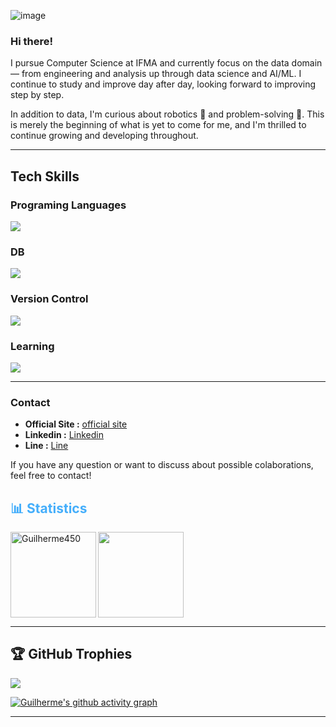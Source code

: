 ![image](https://user-images.githubusercontent.com/74038190/225813708-98b745f2-7d22-48cf-9150-083f1b00d6c9.gif)

### Hi there!

I pursue Computer Science at IFMA and currently focus on the data domain — from engineering and analysis up through data science and AI/ML.
I continue to study and improve day after day, looking forward to improving step by step.

In addition to data, I'm curious about robotics 🤖 and problem-solving 🧩. This is merely the beginning of what is yet to come for me, and I'm thrilled to continue growing and developing throughout.

---
## Tech Skills

### Programing Languages
<p align="left">
  <a href="https://skillicons.dev">
    <img src="https://skillicons.dev/icons?i=java,py,cs,c,r,julia" />
  </a>
</p>

### DB
<p align="left">
  <a href="https://skillicons.dev">
    <img src="https://skillicons.dev/icons?i=sqlite,mysql" />
  </a>
</p>

### Version Control
<p align="left">
  <a href="https://skillicons.dev">
    <img src="https://skillicons.dev/icons?i=git,github" />
  </a>
</p>

### Learning
<p align="left">
  <a href="https://skillicons.dev">
    <img src="https://skillicons.dev/icons?i=dart,flutter,go,anaconda,arduino,postgresql" />
  </a>
</p>

---

### Contact
- **Official Site :** [official site](https://guilherme450.github.io/)
- **Linkedin :** [Linkedin](https://www.linkedin.com/in/guilherme-lima-34857a302/)
- **Line :** [Line](https://line.me/ti/p/mARD4qBN5T)

If you have any question or want to discuss about possible colaborations, feel free to contact!

<h2 style="color: #44AEFB">📊 Statistics</h2>
<!-- ![stats_banner](https://user-images.githubusercontent.com/78341798/194534778-d662496c-ae00-4e8d-ae9b-b90912054e7f.gif) -->

<!-- Begin Stats Cards -->
<!-- Resources:  -->
<!-- Github & Languages Stats: https://github.com/anuraghazra/github-readme-stats --> 
<!-- Streak Stats: https://github.com/denvercoder1/github-readme-streak-stats -->
<!-- Change the value after ?username= to your GitHub username. -->

<p><img align="left" height="137em" loading="lazy" src="https://github-readme-stats.vercel.app/api?username=Guilherme450&hide=stars&count_private=true&show_icons=true&theme=codeSTACKr&border_radius=20" alt="Guilherme450" /></p>
<p></p><img align="center" height="137em" loading="lazy" src="https://github-readme-stats.vercel.app/api/top-langs/?username=Guilherme450&layout=compact&show_icons=true&theme=codeSTACKr&border_radius=15"/></p>
<!--<p><img align="center" height="146em" loading="lazy" src="https://streak-stats.demolab.com?user=Guilherme450&count_private=true&theme=codeSTACKr&border_radius=20" alt="Guilherme450" /></p>-->

---

## 🏆 GitHub Trophies
![](https://github-profile-trophy.vercel.app/?username=Guilherme450&theme=radical&no-frame=false&no-bg=true&margin-w=4)

<!--![Snake animation](https://raw.githubusercontent.com/Guilherme450/Guilherme450/output/github-snake.svg)-->
[![Guilherme's github activity graph](https://github-readme-activity-graph.vercel.app/graph?username=Guilherme450&bg_color=00000080&color=FFFFFF&line=00FFFF&point=4682B4&area=true&hide_border=true)](https://github.com/ashutosh00710/github-readme-activity-graph)

---

